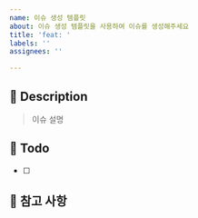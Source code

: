 ```yaml
---
name: 이슈 생성 템플릿
about: 이슈 생성 템플릿을 사용하여 이슈를 생성해주세요
title: 'feat: '
labels: ''
assignees: ''

---
```


## 📝 Description
> 이슈 설명

## 📝 Todo
- [ ]

## 📝 참고 사항
> 
<!-- 레퍼런스, 스크린샷 등을 넣어 주세요. -->
